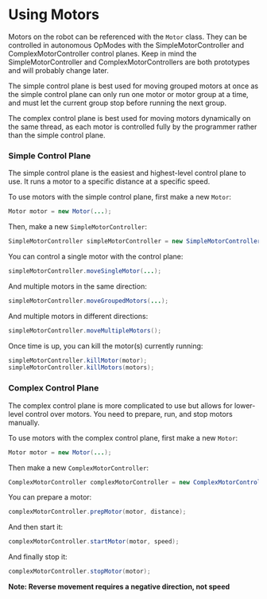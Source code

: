 # Using Motors
Motors on the robot can be referenced with the `Motor` class. They can be controlled in autonomous OpModes with the SimpleMotorController and ComplexMotorController control planes. Keep in mind the SimpleMotorController and ComplexMotorControllers are both prototypes and will probably change later.

The simple control plane is best used for moving grouped motors at once as the simple control plane can only run one motor or motor group at a time, and must let the current group stop before running the next group.

The complex control plane is best used for moving motors dynamically on the same thread, as each motor is controlled fully by the programmer rather than the simple control plane.

### Simple Control Plane
The simple control plane is the easiest and highest-level control plane to use. It runs a motor to a specific distance at a specific speed.

To use motors with the simple control plane, first make a new `Motor`:
```java
Motor motor = new Motor(...);
```
Then, make a new `SimpleMotorController`:
```java
SimpleMotorController simpleMotorController = new SimpleMotorController(telemetry);
```
You can control a single motor with the control plane:
```java
simpleMotorController.moveSingleMotor(...);
```
And multiple motors in the same direction:
```java
simpleMotorController.moveGroupedMotors(...);
```
And multiple motors in different directions:
```java
simpleMotorController.moveMultipleMotors();
```
Once time is up, you can kill the motor(s) currently running:
```java
simpleMotorController.killMotor(motor);
simpleMotorController.killMotors(motors);
```

### Complex Control Plane
The complex control plane is more complicated to use but allows for lower-level control over motors. You need to prepare, run, and stop motors manually.

To use motors with the complex control plane, first make a new `Motor`:
```java
Motor motor = new Motor(...);
```
Then make a new `ComplexMotorController`:
```java
ComplexMotorController complexMotorController = new ComplexMotorController(telemetry);
```
You can prepare a motor:
```java
complexMotorController.prepMotor(motor, distance);
```
And then start it:
```java
complexMotorController.startMotor(motor, speed);
```
And finally stop it:
```java
complexMotorController.stopMotor(motor);
```

**Note: Reverse movement requires a negative direction, not speed**